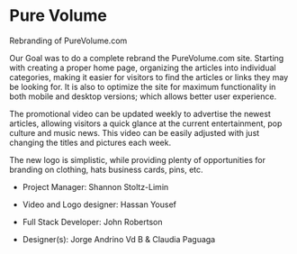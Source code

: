 # Pure Volume

Rebranding of PureVolume.com

Our Goal was to do a complete rebrand the PureVolume.com site. Starting with creating a proper home page, organizing the articles into individual categories, making it easier for visitors to find the articles or links they may be looking for. It is also to optimize the site for maximum functionality in both mobile and desktop versions; which allows better user experience.

The promotional video can be updated weekly to advertise the newest articles, allowing visitors a quick glance at the current entertainment, pop culture and music news. This video can be easily adjusted with just changing the titles and pictures each week.

The new logo is simplistic, while providing plenty of opportunities for branding on clothing, hats business cards, pins, etc.

- Project Manager: Shannon Stoltz-Limin

- Video and Logo designer: Hassan Yousef

- Full Stack Developer: John Robertson

- Designer(s): Jorge Andrino Vd B & Claudia Paguaga
